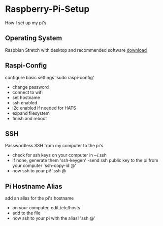 # Raspberry-Pi-Setup
How I set up my pi's.

## Operating System
Raspbian Stretch with desktop and recommended software
[download](https://www.raspberrypi.org/downloads/raspbian/)

## Raspi-Config
configure basic settings
'sudo raspi-config'
- change password
- connect to wifi
- set hostname
- ssh enabled
- i2c enabled if needed for HATS
- expand filesystem
- finish and reboot

## SSH
Passwordless SSH from my computer to the pi's
- check for ssh keys on your computer in ~/.ssh
- if none, generate them
'ssh-keygen'
-send ssh public key to the pi from your computer
'ssh-copy-id <PI-USERNAME>@<PI-IP-ADDRESS>'
- now ssh to your pi!
'ssh <PI-USERNAME>@<PI-IP-ADDRESS>

## Pi Hostname Alias
add an alias for the pi's hostname
- on your computer, edit /etc/hosts
- add <PI-IP-ADRESS> <ALIAS> to the file
- now ssh to your pi with the alias!
'ssh <PI-USERNAME>@<ALIAS>'
